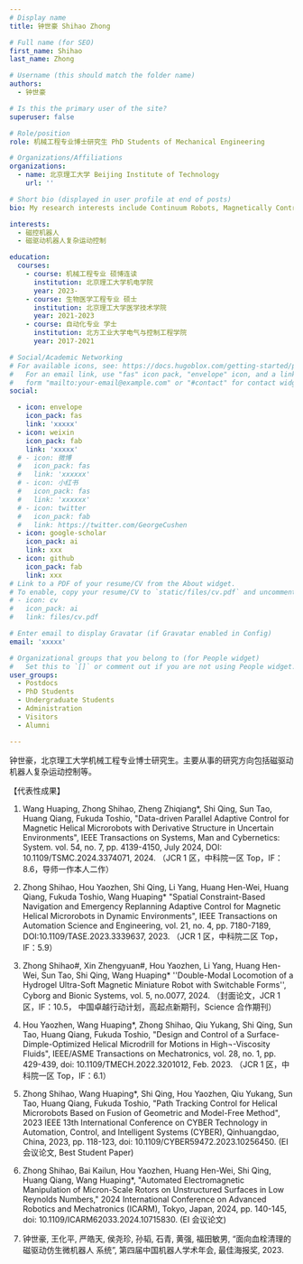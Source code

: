 ```yaml
---
# Display name
title: 钟世豪 Shihao Zhong 

# Full name (for SEO)
first_name: Shihao 
last_name: Zhong

# Username (this should match the folder name)
authors:
  - 钟世豪

# Is this the primary user of the site?
superuser: false

# Role/position
role: 机械工程专业博士研究生 PhD Students of Mechanical Engineering

# Organizations/Affiliations
organizations:
  - name: 北京理工大学 Beijing Institute of Technology
    url: ''

# Short bio (displayed in user profile at end of posts)
bio: My research interests include Continuum Robots, Magnetically Controlled Robots, Nanorobots, and more.

interests:
  - 磁控机器人
  - 磁驱动机器人复杂运动控制

education:
  courses:
    - course: 机械工程专业 硕博连读
      institution: 北京理工大学机电学院
      year: 2023-
    - course: 生物医学工程专业 硕士
      institution: 北京理工大学医学技术学院
      year: 2021-2023
    - course: 自动化专业 学士
      institution: 北方工业大学电气与控制工程学院
      year: 2017-2021

# Social/Academic Networking
# For available icons, see: https://docs.hugoblox.com/getting-started/page-builder/#icons
#   For an email link, use "fas" icon pack, "envelope" icon, and a link in the
#   form "mailto:your-email@example.com" or "#contact" for contact widget.
social:

  - icon: envelope
    icon_pack: fas
    link: 'xxxxx'
  - icon: weixin
    icon_pack: fab
    link: 'xxxxx'
  # - icon: 微博
  #   icon_pack: fas
  #   link: 'xxxxxx'
  # - icon: 小红书
  #   icon_pack: fas
  #   link: 'xxxxxx'
  # - icon: twitter
  #   icon_pack: fab
  #   link: https://twitter.com/GeorgeCushen
  - icon: google-scholar
    icon_pack: ai
    link: xxx
  - icon: github
    icon_pack: fab
    link: xxx
# Link to a PDF of your resume/CV from the About widget.
# To enable, copy your resume/CV to `static/files/cv.pdf` and uncomment the lines below.
# - icon: cv
#   icon_pack: ai
#   link: files/cv.pdf

# Enter email to display Gravatar (if Gravatar enabled in Config)
email: 'xxxxx'

# Organizational groups that you belong to (for People widget)
#   Set this to `[]` or comment out if you are not using People widget.
user_groups:
  - Postdocs
  - PhD Students
  - Undergraduate Students
  - Administration
  - Visitors
  - Alumni

---
```


钟世豪，北京理工大学机械工程专业博士研究生。主要从事的研究方向包括磁驱动机器人复杂运动控制等。



【代表性成果】
 
1. Wang Huaping, Zhong Shihao, Zheng Zhiqiang*, Shi Qing, Sun Tao, Huang Qiang, Fukuda Toshio, "Data-driven Parallel Adaptive Control for Magnetic Helical Microrobots with Derivative Structure in Uncertain Environments", IEEE Transactions on Systems, Man and Cybernetics: System. vol. 54, no. 7, pp. 4139-4150, July 2024, DOI: 10.1109/TSMC.2024.3374071, 2024. （JCR 1 区，中科院一区 Top，IF：8.6，导师一作本人二作） 

2. Zhong Shihao, Hou Yaozhen, Shi Qing, Li Yang, Huang Hen-Wei, Huang Qiang, Fukuda Toshio, Wang Huaping* "Spatial Constraint-Based Navigation and Emergency Replanning Adaptive Control for Magnetic Helical Microrobots in Dynamic Environments", IEEE Transactions on Automation Science and Engineering, vol. 21, no. 4, pp. 7180-7189, DOI:10.1109/TASE.2023.3339637, 2023. （JCR 1 区，中科院二区 Top，IF：5.9） 

3. Zhong Shihao#, Xin Zhengyuan#, Hou Yaozhen, Li Yang, Huang Hen-Wei, Sun Tao, Shi Qing, Wang Huaping* ''Double-Modal Locomotion of a Hydrogel Ultra-Soft Magnetic Miniature Robot with Switchable Forms'', Cyborg and Bionic Systems, vol. 5, no.0077, 2024. （封面论文，JCR 1 区，IF：10.5， 中国卓越行动计划，高起点新期刊，Science 合作期刊）

4. Hou Yaozhen, Wang Huaping*, Zhong Shihao, Qiu Yukang, Shi Qing, Sun Tao, Huang Qiang, Fukuda Toshio, "Design and Control of a Surface-Dimple-Optimized Helical Microdrill for Motions in High¬-Viscosity Fluids", IEEE/ASME Transactions on Mechatronics, vol. 28, no. 1, pp. 429-439, doi: 10.1109/TMECH.2022.3201012, Feb. 2023. （JCR 1 区，中科院一区 Top，IF：6.1）

5. Zhong Shihao, Wang Huaping*, Shi Qing, Hou Yaozhen, Qiu Yukang, Sun Tao, Huang Qiang, Fukuda Toshio, "Path Tracking Control for Helical Microrobots Based on Fusion of Geometric and Model-Free Method", 2023 IEEE 13th International Conference on CYBER Technology in Automation, Control, and Intelligent Systems (CYBER), Qinhuangdao, China, 2023, pp. 118-123, doi: 10.1109/CYBER59472.2023.10256450. (EI 会议论文, Best Student Paper)

6. Zhong Shihao, Bai Kailun, Hou Yaozhen, Huang Hen-Wei, Shi Qing, Huang Qiang, Wang Huaping*, "Automated Electromagnetic Manipulation of Micron-Scale Rotors on Unstructured Surfaces in Low Reynolds Numbers," 2024 International Conference on Advanced Robotics and Mechatronics (ICARM), Tokyo, Japan, 2024, pp. 140-145, doi: 10.1109/ICARM62033.2024.10715830. (EI 会议论文)

7. 钟世豪, 王化平, 严皓天, 侯尧珍, 孙韬, 石青, 黄强, 福田敏男, “面向血栓清理的磁驱动仿生微机器人 系统”, 第四届中国机器人学术年会, 最佳海报奖, 2023.